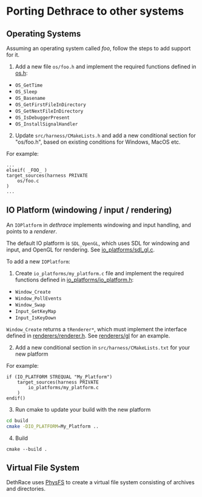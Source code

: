 # Porting Dethrace to other systems

## Operating Systems

Assuming an operating system called _foo_, follow the steps to add support for it.

1. Add a new file `os/foo.h` and implement the required functions defined in [os.h](https://github.com/dethrace-labs/dethrace/blob/main/src/harness/include/harness/os.h):
- `OS_GetTime`
- `OS_Sleep`
- `OS_Basename`
- `OS_GetFirstFileInDirectory`
- `OS_GetNextFileInDirectory`
- `OS_IsDebuggerPresent`
- `OS_InstallSignalHandler`

2. Update `src/harness/CMakeLists.h` and add a new conditional section for "os/foo.h", based on existing conditions for Windows, MacOS etc. 

For example:

```
...
elseif( _FOO_ )
target_sources(harness PRIVATE
    os/foo.c
)
...
```

## IO Platform (windowing / input / rendering)

An `IOPlatform` in _dethrace_ implements windowing and input handling, and points to a _renderer_.

The default IO platform is `SDL_OpenGL`, which uses SDL for windowing and input, and OpenGL for rendering. See [io_platforms/sdl_gl.c](https://github.com/dethrace-labs/dethrace/blob/main/src/harness/io_platforms/sdl_gl.c).

To add a new `IOPlatform`:

1. Create `io_platforms/my_platform.c` file and implement the required functions defined in [io_platforms/io_platform.h](https://github.com/dethrace-labs/dethrace/blob/main/src/harness/io_platforms/io_platform.h):
- `Window_Create`
- `Window_PollEvents`
- `Window_Swap`
- `Input_GetKeyMap`
- `Input_IsKeyDown`

`Window_Create` returns a `tRenderer*`, which must implement the interface defined in [renderers/renderer.h](https://github.com/dethrace-labs/dethrace/blob/main/src/harness/renderers/renderer.h). See [renderers/gl](https://github.com/dethrace-labs/dethrace/tree/main/src/harness/renderers/gl) for an example.

2. Add a new conditional section in `src/harness/CMakeLists.txt` for your new platform

For example:
```
if (IO_PLATFORM STREQUAL "My_Platform")
    target_sources(harness PRIVATE
        io_platforms/my_platform.c
    )
endif()
```

3. Run cmake to update your build with the new platform
```sh
cd build
cmake -DIO_PLATFORM=My_Platform ..
```

4. Build
```
cmake --build .
```

## Virtual File System

DethRace uses [PhysFS](https://icculus.org/physfs/) to create a virtual file
system consisting of archives and directories.
